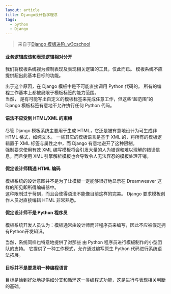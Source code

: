 ```yaml
---
layout: article
title: Django设计哲学理念
tags:
  - python
  - Django
---
```


<!--more-->

> 来自于[Django 模版进阶_w3cschool](https://www.w3cschool.cn/django/wjad8ozt.html)

#### 业务逻辑应该和表现逻辑相对分开 
我们将模板系统视为控制表现及表现相关逻辑的工具，仅此而已。 模板系统不应提供超出此基本目标的功能。

出于这个原因，在 Django 模板中是不可能直接调用 Python 代码的。 所有的编程工作基本上都被局限于模板标签的能力范围。  
当然， 是有可能写出自定义的模板标签来完成任意工作，但这些“超范围”的 Django 模板标签有意地不允许执行任何 Python 代码。

#### 语法不应受到 HTML/XML 的束缚 
尽管 Django 模板系统主要用于生成 HTML，它还是被有意地设计为可生成非 HTML 格式，如纯文本。 一些其它的模板语言是基于 XML 的，将所有的模板逻辑置于 XML 标签与属性之中，而 Django 有意地避开了这种限制。   
强制要求使用有效 XML 编写模板将会引发大量的人为错误和难以理解的错误信息，而且使用 XML 引擎解析模板也会导致令人无法容忍的模板处理开销。

#### 假定设计师精通 HTML 编码 
模板系统的设计意图并不是为了让模板一定能够很好地显示在 Dreamweaver 这样的所见即所得编辑器中。   
这种限制过于苛刻，而且会使得语法不能像目前这样的完美。 Django 要求模板创作人员对直接编辑 HTML 非常熟悉。

#### 假定设计师不是 Python 程序员 
模板系统开发人员认为：模板通常由设计师而非程序员来编写，因此不应被假定拥有Python开发知识。

当然，系统同样也特意地提供了对那些 由 Python 程序员进行模板制作的小型团队的支持。 它提供了一种工作模式，允许通过编写原生 Python 代码进行系统语法拓展。

#### 目标并不是要发明一种编程语言 
目标是恰到好处地提供如分支和循环这一类编程式功能，这是进行与表现相关判断的基础。